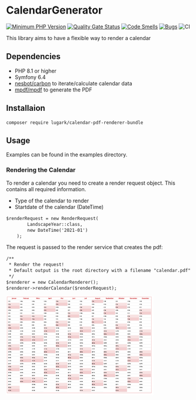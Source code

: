 # CalendarGenerator
[![Minimum PHP Version](https://img.shields.io/badge/php-%3E%3D%208.2-8892BF.svg)](https://php.net/)
[![Quality Gate Status](https://sonarcloud.io/api/project_badges/measure?project=lugark_calendar-pdf-renderer&metric=alert_status)](https://sonarcloud.io/summary/new_code?id=lugark_calendar-pdf-renderer)
[![Code Smells](https://sonarcloud.io/api/project_badges/measure?project=lugark_calendar-pdf-renderer&metric=code_smells)](https://sonarcloud.io/summary/new_code?id=lugark_calendar-pdf-renderer)
[![Bugs](https://sonarcloud.io/api/project_badges/measure?project=lugark_calendar-pdf-renderer&metric=bugs)](https://sonarcloud.io/summary/new_code?id=lugark_calendar-pdf-renderer)
![CI](https://github.com/lugark/calendar-pdf-renderer/workflows/CI/badge.svg)

This library aims to have a flexible way to render a calendar

## Dependencies
- PHP 8.1 or higher
- Symfony 6.4
- [nesbot/carbon](https://github.com/briannesbitt/carbon) to iterate/calculate calendar data
- [mpdf/mpdf](https://github.com/mpdf/mpdf) to generate the PDF

## Installaion
```
composer require lugark/calendar-pdf-renderer-bundle
```

## Usage
Examples can be found in the examples directory.

### Rendering the Calendar
To render a calendar you need to create a render request object. This contains all required information.
- Type of the calendar to render
- Startdate of the calendar (DateTime)
```
$renderRequest = new RenderRequest(
        LandscapeYear::class,
        new DateTime('2021-01')
    );
```

The request is passed to the render service that creates the pdf:
```
/**
 * Render the request!
 * Default output is the root directory with a filename "calendar.pdf"
 */
$renderer = new CalendarRenderer();
$renderer->renderCalendar($renderRequest);
```
<img width="400" height="auto" src="docs/images/Calendar.png" alt="Generated calendar" />
